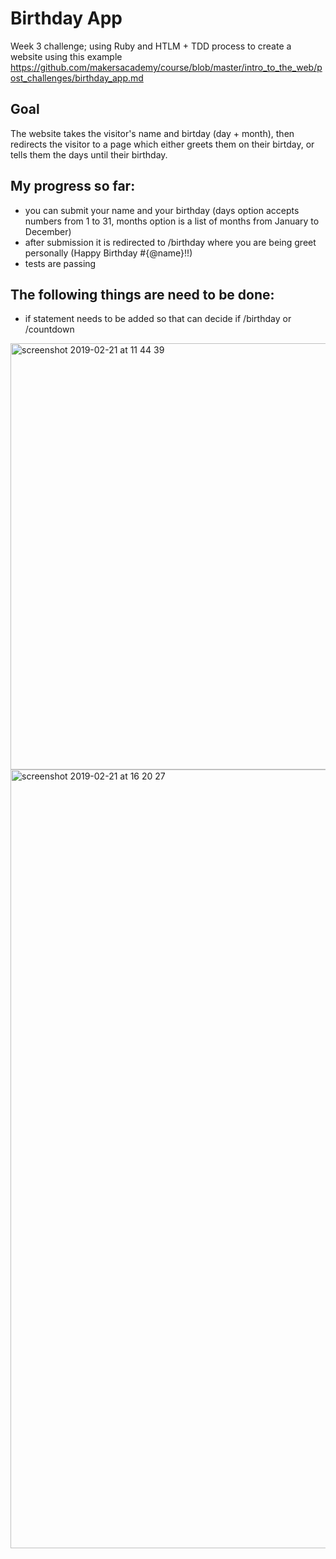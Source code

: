 # Birthday App
Week 3 challenge; using Ruby and HTLM + TDD process to create a website using this example https://github.com/makersacademy/course/blob/master/intro_to_the_web/post_challenges/birthday_app.md

## Goal
The website takes the visitor's name and birtday (day + month), then redirects the visitor to a page which either greets them on their birtday, or tells them the days until their birthday.

## My progress so far:

- you can submit your name and your birthday (days option accepts numbers from 1 to 31, months option is a list of months from January to December)
- after submission it is redirected to /birthday where you are being greet personally (Happy Birthday #{@name}!!)
- tests are passing

## The following things are need to be done:
- if statement needs to be added so that can decide if /birthday or /countdown

<img width="682" alt="screenshot 2019-02-21 at 11 44 39" src="https://user-images.githubusercontent.com/45072719/53175846-c24aac00-35e4-11e9-8880-ca9fd70702f6.png">

<img width="1246" alt="screenshot 2019-02-21 at 16 20 27" src="https://user-images.githubusercontent.com/45072719/53184355-d0a0c400-35f4-11e9-86ba-67a7219d3980.png">
